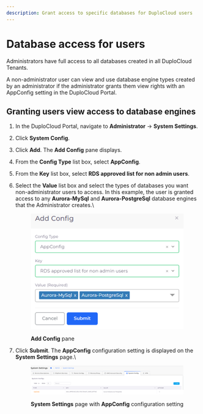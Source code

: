 ```yaml
---
description: Grant access to specific databases for DuploCloud users
---
```


# Database access for users

Administrators have full access to all databases created in all DuploCloud Tenants.&#x20;

A non-administrator user can view and use database engine types created by an administrator if the administrator grants them view rights with an AppConfig setting in the DuploCloud Portal.&#x20;

## Granting users view access to database engines

1. In the DuploCloud Portal, navigate to **Administrator** -> **System Settings**.
2. Click **System Config**.
3. Click **Add**. The **Add Config** pane displays.
4. From the **Config Type** list box, select **AppConfig**.
5. From the **Key** list box, select **RDS approved list for non admin users**.
6.  Select the **Value** list box and select the types of databases you want non-administrator users to access. In this example, the user is granted access to any **Aurora-MySql** and **Aurora-PostgreSql** database engines that the Administrator creates.\


    <div align="left">

    <figure><img src="../../.gitbook/assets/useraccess_db.png" alt=""><figcaption><p><strong>Add Config</strong> pane </p></figcaption></figure>

    </div>


7.  Click **Submit**. The **AppConfig** configuration setting is displayed on the **System Settings** page.\


    <figure><img src="../../.gitbook/assets/useraccess_db_view.png" alt=""><figcaption><p><strong>System Settings</strong> page with <strong>AppConfig</strong> configuration setting</p></figcaption></figure>


